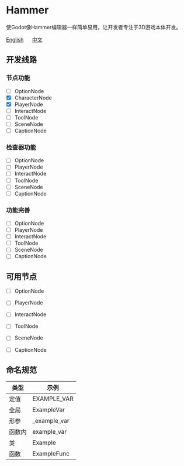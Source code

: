 # Hammer

使Godot像Hammer编辑器一样简单易用，让开发者专注于3D游戏本体开发。

[English](https://github.com/godothub/hammer)
&nbsp;&nbsp;&nbsp;&nbsp;
[中文](https://github.com/godothub/hammer/blob/master/README.ZH.md)  

<!-- ## 节点结构 -->

## 开发线路

### 节点功能
* [ ] OptionNode
* [x] CharacterNode
* [x] PlayerNode
* [ ] InteractNode
* [ ] ToolNode
* [ ] SceneNode
* [ ] CaptionNode

### 检查器功能
* [ ] OptionNode
* [ ] PlayerNode
* [ ] InteractNode
* [ ] ToolNode
* [ ] SceneNode
* [ ] CaptionNode

### 功能完善
* [ ] OptionNode
* [ ] PlayerNode
* [ ] InteractNode
* [ ] ToolNode
* [ ] SceneNode
* [ ] CaptionNode

## 可用节点
* [ ] OptionNode
* [ ] PlayerNode
* [ ] InteractNode
* [ ] ToolNode
* [ ] SceneNode
* [ ] CaptionNode


## 命名规范

| 类型 | 示例 |
| - | - |
| 定值 | EXAMPLE_VAR |
| 全局 | ExampleVar |
| 形参 | _example_var |
| 函数内 | example_var |
| 类 | Example |
| 函数 | ExampleFunc |

